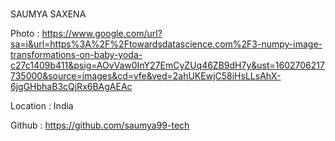 ###
SAUMYA SAXENA

Photo : https://www.google.com/url?sa=i&url=https%3A%2F%2Ftowardsdatascience.com%2F3-numpy-image-transformations-on-baby-yoda-c27c1409b411&psig=AOvVaw0InY27EmCyZUq46ZB9dH7y&ust=1602706217735000&source=images&cd=vfe&ved=2ahUKEwjC58iHsLLsAhX-6jgGHbhaB3cQjRx6BAgAEAc

Location : India

Github : https://github.com/saumya99-tech
